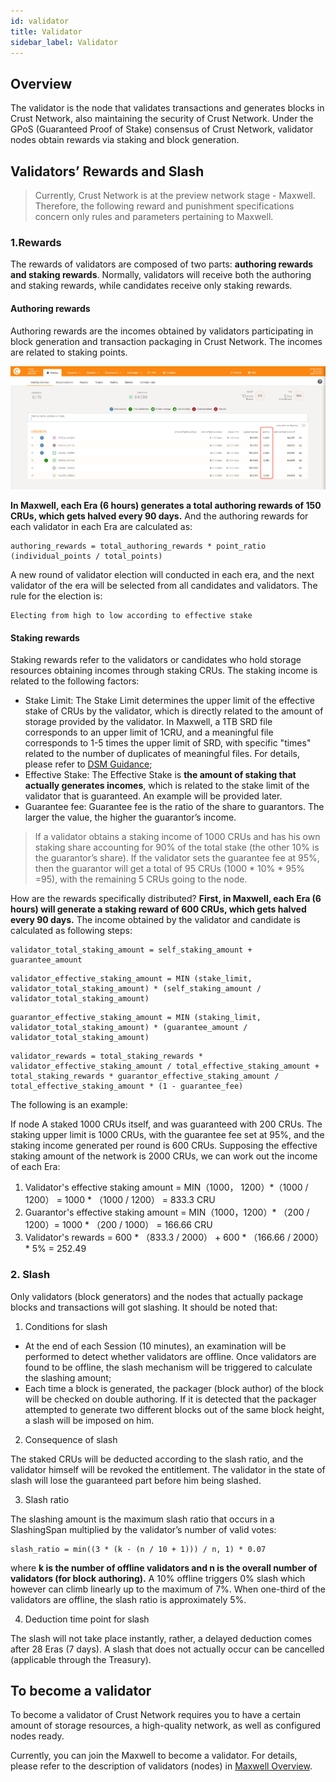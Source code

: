 ```yaml
---
id: validator
title: Validator
sidebar_label: Validator
---
```


## Overview

The validator is the node that validates transactions and generates blocks in Crust Network, also maintaining the security of Crust Network. Under the GPoS (Guaranteed Proof of Stake) consensus of Crust Network, validator nodes obtain rewards via staking and block generation.

## Validators’ Rewards and Slash

> Currently, Crust Network is at the preview network stage - Maxwell. Therefore, the following reward and punishment specifications concern only rules and parameters pertaining to Maxwell.

### 1.Rewards

The rewards of validators are composed of two parts: **authoring rewards and staking rewards**. Normally, validators will receive both the authoring and staking rewards, while candidates receive only staking rewards.

#### Authoring rewards

Authoring rewards are the incomes obtained by validators participating in block generation and transaction packaging in Crust Network. The incomes are related to staking points.

![staking_points](assets/gpos/staking_points.jpg)

**In Maxwell, each Era (6 hours) generates a total authoring rewards of 150 CRUs, which gets halved every 90 days.** And the authoring rewards for each validator in each Era are calculated as:

```shell
authoring_rewards = total_authoring_rewards * point_ratio (individual_points / total_points)
```

A new round of validator election will conducted in each era, and the next validator of the era will be selected from all candidates and validators. The rule for the election is:

```shell
Electing from high to low according to effective stake 
```

#### Staking rewards

Staking rewards refer to the validators or candidates who hold storage resources obtaining incomes through staking CRUs. The staking income is related to the following factors:

- Stake Limit: The Stake Limit determines the upper limit of the effective stake of CRUs by the validator, which is directly related to the amount of storage provided by the validator. In Maxwell, a 1TB SRD file corresponds to an upper limit of 1CRU, and a meaningful file corresponds to 1-5 times the upper limit of SRD, with specific "times" related to the number of duplicates of meaningful files. For details, please refer to [DSM Guidance](DSM.md);
- Effective Stake: The Effective Stake is **the amount of staking that actually generates incomes**, which is related to the stake limit of the validator that is guaranteed. An example will be provided later.
- Guarantee fee: Guarantee fee is the ratio of the share to guarantors. The larger the value, the higher the guarantor’s income.

> If a validator obtains a staking income of 1000 CRUs and has his own staking share accounting for 90% of the total stake (the other 10% is the guarantor’s share). If the validator sets the guarantee fee at 95%, then the guarantor will get a total of 95 CRUs (1000 * 10% * 95% =95), with the remaining 5 CRUs going to the node.

How are the rewards specifically distributed? **First, in Maxwell, each Era (6 hours) will generate a staking reward of 600 CRUs, which gets halved every 90 days.** The income obtained by the validator and candidate is calculated as following steps:

```shell
validator_total_staking_amount = self_staking_amount + guarantee_amount
```

```shell
validator_effective_staking_amount = MIN (stake_limit, validator_total_staking_amount) * (self_staking_amount / validator_total_staking_amount)
```

```shell
guarantor_effective_staking_amount = MIN (staking_limit, validator_total_staking_amount) * (guarantee_amount / validator_total_staking_amount)
```

```shell
validator_rewards = total_staking_rewards * validator_effective_staking_amount / total_effective_staking_amount + total_staking_rewards * guarantor_effective_staking_amount / total_effective_staking_amount * (1 - guarantee_fee)
```

The following is an example:

If node A staked 1000 CRUs itself, and was guaranteed with 200 CRUs. The staking upper limit is 1000 CRUs, with the guarantee fee set at 95%, and the staking income generated per round is 600 CRUs. Supposing the effective staking amount of the network is 2000 CRUs, we can work out the income of each Era:

1. Validator's effective staking amount = MIN（1000， 1200）*（1000 / 1200） = 1000 * （1000 / 1200） = 833.3 CRU
2. Guarantor's effective staking amount = MIN（1000，1200）* （200 / 1200）= 1000 * （200 / 1000） = 166.66 CRU
3. Validator's rewards = 600 * （833.3 / 2000） + 600 * （166.66 / 2000） * 5% = 252.49

### 2. Slash

Only validators (block generators) and the nodes that actually package blocks and transactions will got slashing. It should be noted that:

1. Conditions for slash

- At the end of each Session (10 minutes), an examination will be performed to detect whether validators are offline. Once validators are found to be offline, the slash mechanism will be triggered to calculate the slashing amount;
- Each time a block is generated, the packager (block author) of the block will be checked on double authoring. If it is detected that the packager attempted to generate two different blocks out of the same block height, a slash will be imposed on him.

2. Consequence of slash

The staked CRUs will be deducted according to the slash ratio, and the validator himself will be revoked the entitlement. The validator in the state of slash will lose the guaranteed part before him being slashed.

3. Slash ratio

The slashing amount is the maximum slash ratio that occurs in a SlashingSpan multiplied by the validator’s number of valid votes:

```shell
slash_ratio = min((3 * (k - (n / 10 + 1))) / n, 1) * 0.07
```

where **k is the number of offline validators and n is the overall number of validators (for block authoring).** A 10% offline triggers 0% slash which however can climb linearly up to the maximum of 7%. When one-third of the validators are offline, the slash ratio is approximately 5%.

4. Deduction time point for slash

The slash will not take place instantly, rather, a delayed deduction comes after 28 Eras (7 days). A slash that does not actually occur can be cancelled (applicable through the Treasury).

## To become a validator

To become a validator of Crust Network requires you to have a certain amount of storage resources, a high-quality network, as well as configured nodes ready.

Currently, you can join the Maxwell to become a validator. For details, please refer to the description of validators (nodes) in [Maxwell Overview](preview-network-maxwell.md).
